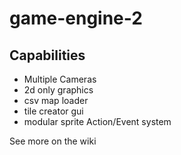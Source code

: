 # game-engine-2


## Capabilities

- Multiple Cameras
- 2d only graphics
- csv map loader
- tile creator gui
- modular sprite Action/Event system



See more on the wiki
